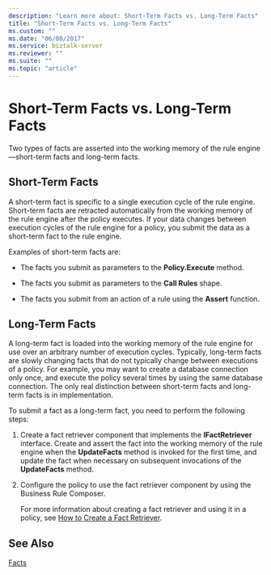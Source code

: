 ```yaml
---
description: "Learn more about: Short-Term Facts vs. Long-Term Facts"
title: "Short-Term Facts vs. Long-Term Facts"
ms.custom: ""
ms.date: "06/08/2017"
ms.service: biztalk-server
ms.reviewer: ""
ms.suite: ""
ms.topic: "article"
---
```

# Short-Term Facts vs. Long-Term Facts
Two types of facts are asserted into the working memory of the rule engine—short-term facts and long-term facts.  
  
## Short-Term Facts  
 A short-term fact is specific to a single execution cycle of the rule engine. Short-term facts are retracted automatically from the working memory of the rule engine after the policy executes. If your data changes between execution cycles of the rule engine for a policy, you submit the data as a short-term fact to the rule engine.  
  
 Examples of short-term facts are:  
  
-   The facts you submit as parameters to the **Policy.Execute** method.  
  
-   The facts you submit as parameters to the **Call Rules** shape.  
  
-   The facts you submit from an action of a rule using the **Assert** function.  
  
## Long-Term Facts  
 A long-term fact is loaded into the working memory of the rule engine for use over an arbitrary number of execution cycles. Typically, long-term facts are slowly changing facts that do not typically change between executions of a policy. For example, you may want to create a database connection only once, and execute the policy several times by using the same database connection. The only real distinction between short-term facts and long-term facts is in implementation.  
  
 To submit a fact as a long-term fact, you need to perform the following steps:  
  
1. Create a fact retriever component that implements the **IFactRetriever** interface. Create and assert the fact into the working memory of the rule engine when the **UpdateFacts** method is invoked for the first time, and update the fact when necessary on subsequent invocations of the **UpdateFacts** method.  
  
2. Configure the policy to use the fact retriever component by using the Business Rule Composer.  
  
   For more information about creating a fact retriever and using it in a policy, see [How to Create a Fact Retriever](../core/how-to-create-a-fact-retriever.md).  
  
## See Also  
 [Facts](../core/facts.md)
